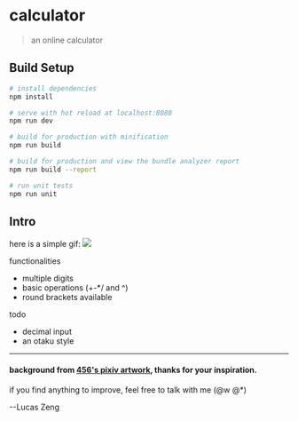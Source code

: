 # calculator

> an online calculator

## Build Setup

``` bash
# install dependencies
npm install

# serve with hot reload at localhost:8080
npm run dev

# build for production with minification
npm run build

# build for production and view the bundle analyzer report
npm run build --report

# run unit tests
npm run unit

```
## Intro
here is a simple gif:
<img src="http://lucalculator.s3-website-us-west-2.amazonaws.com/static/image/calculator_screenshot.gif"/>


functionalities
- multiple digits
- basic operations (+-*/ and ^)
- round brackets available

todo
- decimal input
- an otaku style
---
#### background from [456's pixiv artwork](https://www.pixiv.net/member_illust.php?mode=medium&illust_id=67680937), thanks for your inspiration.

if you find anything to improve, feel free to talk with me (@w @*)

--Lucas Zeng

